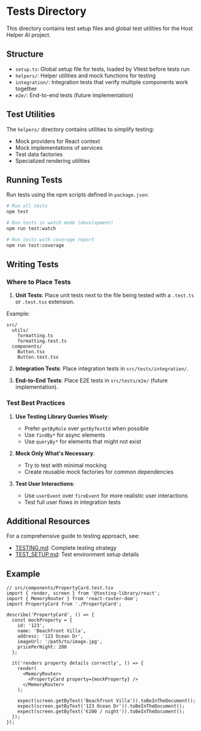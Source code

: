 # Tests Directory

This directory contains test setup files and global test utilities for the Host Helper AI project.

## Structure

- `setup.ts`: Global setup file for tests, loaded by Vitest before tests run
- `helpers/`: Helper utilities and mock functions for testing
- `integration/`: Integration tests that verify multiple components work together
- `e2e/`: End-to-end tests (future implementation)

## Test Utilities

The `helpers/` directory contains utilities to simplify testing:

- Mock providers for React context
- Mock implementations of services
- Test data factories
- Specialized rendering utilities

## Running Tests

Run tests using the npm scripts defined in `package.json`:

```bash
# Run all tests
npm test

# Run tests in watch mode (development)
npm run test:watch

# Run tests with coverage report
npm run test:coverage
```

## Writing Tests

### Where to Place Tests

1. **Unit Tests**: Place unit tests next to the file being tested with a `.test.ts` or `.test.tsx` extension.

Example:
```
src/
  utils/
    formatting.ts
    formatting.test.ts
  components/
    Button.tsx
    Button.test.tsx
```

2. **Integration Tests**: Place integration tests in `src/tests/integration/`.

3. **End-to-End Tests**: Place E2E tests in `src/tests/e2e/` (future implementation).

### Test Best Practices

1. **Use Testing Library Queries Wisely**:
   - Prefer `getByRole` over `getByTestId` when possible
   - Use `findBy*` for async elements
   - Use `queryBy*` for elements that might not exist

2. **Mock Only What's Necessary**:
   - Try to test with minimal mocking
   - Create reusable mock factories for common dependencies

3. **Test User Interactions**:
   - Use `userEvent` over `fireEvent` for more realistic user interactions
   - Test full user flows in integration tests

## Additional Resources

For a comprehensive guide to testing approach, see:
- [TESTING.md](../../doc/TESTING.md): Complete testing strategy
- [TEST_SETUP.md](../../doc/TEST_SETUP.md): Test environment setup details

## Example

```tsx
// src/components/PropertyCard.test.tsx
import { render, screen } from '@testing-library/react';
import { MemoryRouter } from 'react-router-dom';
import PropertyCard from './PropertyCard';

describe('PropertyCard', () => {
  const mockProperty = {
    id: '123',
    name: 'Beachfront Villa',
    address: '123 Ocean Dr',
    imageUrl: '/path/to/image.jpg',
    pricePerNight: 200
  };

  it('renders property details correctly', () => {
    render(
      <MemoryRouter>
        <PropertyCard property={mockProperty} />
      </MemoryRouter>
    );
    
    expect(screen.getByText('Beachfront Villa')).toBeInTheDocument();
    expect(screen.getByText('123 Ocean Dr')).toBeInTheDocument();
    expect(screen.getByText('€200 / night')).toBeInTheDocument();
  });
});
```